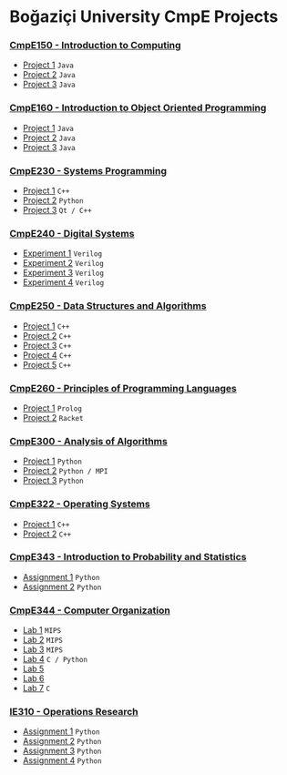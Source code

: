 # Boğaziçi University CmpE Projects

### [CmpE150 - Introduction to Computing](https://github.com/KarahanS/University-Projects/tree/master/CmpE150%20-%20Introduction%20to%20Computing)
- [Project 1](https://github.com/KarahanS/University-Projects/tree/master/CmpE150%20-%20Introduction%20to%20Computing/project1) `Java`
- [Project 2](https://github.com/KarahanS/University-Projects/tree/master/CmpE150%20-%20Introduction%20to%20Computing/project2) `Java`
- [Project 3](https://github.com/KarahanS/University-Projects/tree/master/CmpE150%20-%20Introduction%20to%20Computing/project3) `Java`

### [CmpE160 - Introduction to Object Oriented Programming](https://github.com/KarahanS/University-Projects/tree/master/CmpE160%20-%20Introduction%20to%20Object%20Oriented%20Programming)
- [Project 1](https://github.com/KarahanS/University-Projects/tree/master/CmpE160%20-%20Introduction%20to%20Object%20Oriented%20Programming/project1) `Java`
- [Project 2](https://github.com/KarahanS/University-Projects/tree/master/CmpE160%20-%20Introduction%20to%20Object%20Oriented%20Programming/project2) `Java`
- [Project 3](https://github.com/KarahanS/University-Projects/tree/master/CmpE160%20-%20Introduction%20to%20Object%20Oriented%20Programming/project3) `Java`

### [CmpE230 - Systems Programming](https://github.com/KarahanS/University-Projects/tree/master/CmpE230%20-%20Systems%20Programming)
- [Project 1](https://github.com/KarahanS/University-Projects/tree/master/CmpE230%20-%20Systems%20Programming/project1) `C++`
- [Project 2](https://github.com/KarahanS/University-Projects/tree/master/CmpE230%20-%20Systems%20Programming/project2) `Python`
- [Project 3](https://github.com/KarahanS/University-Projects/tree/master/CmpE230%20-%20Systems%20Programming/project3) `Qt / C++`


### [CmpE240 - Digital Systems](https://github.com/KarahanS/University-Projects/tree/master/CmpE240%20-%20Digital%20Systems)
- [Experiment 1](https://github.com/KarahanS/University-Projects/tree/master/CmpE240%20-%20Digital%20Systems/Experiment%201) `Verilog`
- [Experiment 2](https://github.com/KarahanS/University-Projects/tree/master/CmpE240%20-%20Digital%20Systems/Experiment%202) `Verilog`
- [Experiment 3](https://github.com/KarahanS/University-Projects/tree/master/CmpE240%20-%20Digital%20Systems/Experiment%203) `Verilog`
- [Experiment 4](https://github.com/KarahanS/University-Projects/tree/master/CmpE240%20-%20Digital%20Systems/Experiment%204) `Verilog`


### [CmpE250 - Data Structures and Algorithms](https://github.com/KarahanS/University-Projects/tree/master/CmpE250%20-%20Data%20Structures%20and%20Algorithms)
- [Project 1](https://github.com/KarahanS/University-Projects/tree/master/CmpE250%20-%20Data%20Structures%20and%20Algorithms/project1) `C++`
- [Project 2](https://github.com/KarahanS/University-Projects/tree/master/CmpE250%20-%20Data%20Structures%20and%20Algorithms/project2) `C++`
- [Project 3](https://github.com/KarahanS/University-Projects/tree/master/CmpE250%20-%20Data%20Structures%20and%20Algorithms/project3) `C++`
- [Project 4](https://github.com/KarahanS/University-Projects/tree/master/CmpE250%20-%20Data%20Structures%20and%20Algorithms/project4) `C++`
- [Project 5](https://github.com/KarahanS/University-Projects/tree/master/CmpE250%20-%20Data%20Structures%20and%20Algorithms/project5) `C++`

### [CmpE260 - Principles of Programming Languages](https://github.com/KarahanS/University-Projects/tree/master/CmpE260%20-%20Principles%20of%20Programming%20Languages)
- [Project 1](https://github.com/KarahanS/University-Projects/tree/master/CmpE260%20-%20Principles%20of%20Programming%20Languages/project1) `Prolog`
- [Project 2](https://github.com/KarahanS/University-Projects/tree/master/CmpE260%20-%20Principles%20of%20Programming%20Languages/project2) `Racket`

### [CmpE300 - Analysis of Algorithms](https://github.com/KarahanS/University-Projects/tree/master/CmpE300%20-%20Analysis%20of%20Algorithms)
- [Project 1](https://github.com/KarahanS/University-Projects/tree/master/CmpE300%20-%20Analysis%20of%20Algorithms/project1) `Python`
- [Project 2](https://github.com/KarahanS/University-Projects/tree/master/CmpE300%20-%20Analysis%20of%20Algorithms/project2) `Python / MPI`
- [Project 3](https://github.com/KarahanS/University-Projects/tree/master/CmpE300%20-%20Analysis%20of%20Algorithms/project3) `Python`

### [CmpE322 - Operating Systems](https://github.com/KarahanS/University-Projects/tree/master/CmpE322%20-%20Operating%20Systems)
- [Project 1](https://github.com/KarahanS/University-Projects/tree/master/CmpE322%20-%20Operating%20Systems/project1) `C++`
- [Project 2](https://github.com/KarahanS/University-Projects/tree/master/CmpE322%20-%20Operating%20Systems/project2) `C++`

### [CmpE343 - Introduction to Probability and Statistics](https://github.com/KarahanS/University-Projects/tree/master/CmpE343%20-%20Introduction%20to%20Probability%20and%20Statistics)
- [Assignment 1](https://github.com/KarahanS/University-Projects/tree/master/CmpE343%20-%20Introduction%20to%20Probability%20and%20Statistics/assignment1) `Python`
- [Assignment 2](https://github.com/KarahanS/University-Projects/tree/master/CmpE343%20-%20Introduction%20to%20Probability%20and%20Statistics/assignment2) `Python`

### [CmpE344 - Computer Organization](https://github.com/KarahanS/University-Projects/tree/master/CmpE344%20-%20Computer%20Organization)
- [Lab 1](https://github.com/KarahanS/University-Projects/tree/master/CmpE344%20-%20Computer%20Organization/lab1) `MIPS`
- [Lab 2](https://github.com/KarahanS/University-Projects/tree/master/CmpE344%20-%20Computer%20Organization/lab2) `MIPS`
- [Lab 3](https://github.com/KarahanS/University-Projects/tree/master/CmpE344%20-%20Computer%20Organization/lab3) `MIPS`
- [Lab 4](https://github.com/KarahanS/University-Projects/tree/master/CmpE344%20-%20Computer%20Organization/lab4) `C / Python`
- [Lab 5](https://github.com/KarahanS/University-Projects/tree/master/CmpE344%20-%20Computer%20Organization/lab5)
- [Lab 6](https://github.com/KarahanS/University-Projects/tree/master/CmpE344%20-%20Computer%20Organization/lab6)
- [Lab 7](https://github.com/KarahanS/University-Projects/tree/master/CmpE344%20-%20Computer%20Organization/lab7) `C`

### [IE310 - Operations Research](https://github.com/KarahanS/University-Projects/tree/master/IE%20310%20-%20Operations%20Research)
- [Assignment 1](https://github.com/KarahanS/University-Projects/tree/master/IE%20310%20-%20Operations%20Research/assignment1) `Python`
- [Assignment 2](https://github.com/KarahanS/University-Projects/tree/master/IE%20310%20-%20Operations%20Research/assignment2) `Python`
- [Assignment 3](https://github.com/KarahanS/University-Projects/tree/master/IE%20310%20-%20Operations%20Research/assignment3) `Python`
- [Assignment 4](https://github.com/KarahanS/University-Projects/tree/master/IE%20310%20-%20Operations%20Research/assignment4) `Python`


